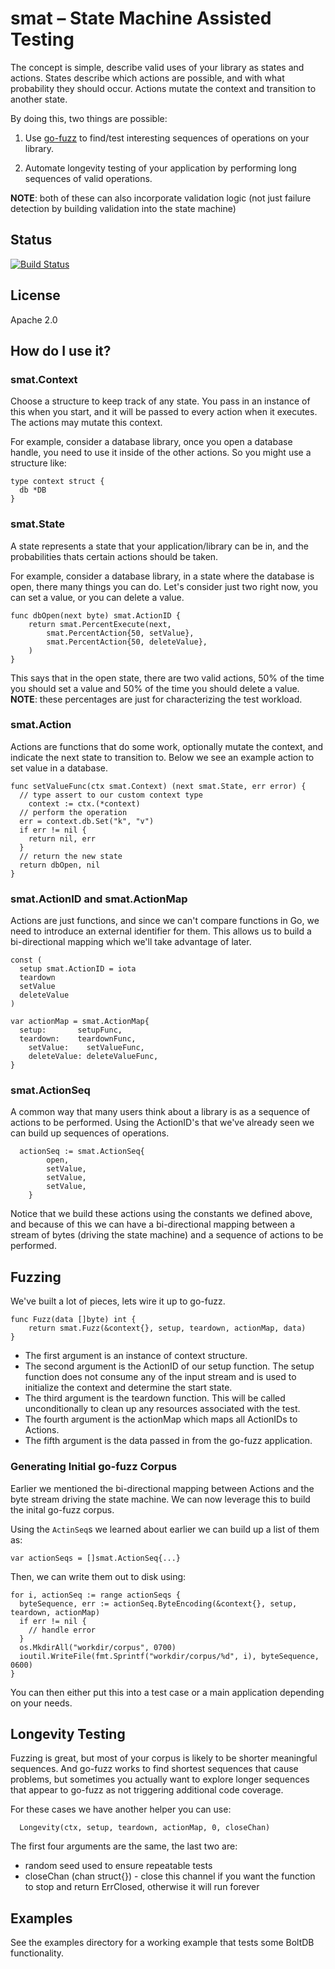 # smat – State Machine Assisted Testing

The concept is simple, describe valid uses of your library as states and actions.  States describe which actions are possible, and with what probability they should occur.  Actions mutate the context and transition to another state.

By doing this, two things are possible:

1.  Use [go-fuzz](https://github.com/dvyukov/go-fuzz) to find/test interesting sequences of operations on your library.

2.  Automate longevity testing of your application by performing long sequences of valid operations.

**NOTE**: both of these can also incorporate validation logic (not just failure detection by building validation into the state machine)

## Status

[![Build Status](https://travis-ci.org/mschoch/smat.svg?branch=master)](https://travis-ci.org/mschoch/smat)

## License

Apache 2.0

## How do I use it?

### smat.Context

Choose a structure to keep track of any state.  You pass in an instance of this when you start, and it will be passed to every action when it executes.  The actions may mutate this context.

For example, consider a database library, once you open a database handle, you need to use it inside of the other actions.  So you might use a structure like:

```
type context struct {
  db *DB
}
```

### smat.State

A state represents a state that your application/library can be in, and the probabilities thats certain actions should be taken.

For example, consider a database library, in a state where the database is open, there many things you can do.  Let's consider just two right now, you can set a value, or you can delete a value.

```
func dbOpen(next byte) smat.ActionID {
	return smat.PercentExecute(next,
		smat.PercentAction{50, setValue},
		smat.PercentAction{50, deleteValue},
	)
}
```

This says that in the open state, there are two valid actions, 50% of the time you should set a value and 50% of the time you should delete a value.  **NOTE**: these percentages are just for characterizing the test workload.

### smat.Action

Actions are functions that do some work, optionally mutate the context, and indicate the next state to transition to.  Below we see an example action to set value in a database.

```
func setValueFunc(ctx smat.Context) (next smat.State, err error) {
  // type assert to our custom context type
	context := ctx.(*context)
  // perform the operation
  err = context.db.Set("k", "v")
  if err != nil {
    return nil, err
  }
  // return the new state
  return dbOpen, nil
}
```

### smat.ActionID and smat.ActionMap

Actions are just functions, and since we can't compare functions in Go, we need to introduce an external identifier for them.  This allows us to build a bi-directional mapping which we'll take advantage of later.

```
const (
  setup smat.ActionID = iota
  teardown
  setValue
  deleteValue
)

var actionMap = smat.ActionMap{
  setup:       setupFunc,
  teardown:    teardownFunc,
	setValue:    setValueFunc,
	deleteValue: deleteValueFunc,
}
```

### smat.ActionSeq

A common way that many users think about a library is as a sequence of actions to be performed.  Using the ActionID's that we've already seen we can build up sequences of operations.

```
  actionSeq := smat.ActionSeq{
		open,
		setValue,
		setValue,
		setValue,
	}
```

Notice that we build these actions using the constants we defined above, and because of this we can have a bi-directional mapping between a stream of bytes (driving the state machine) and a sequence of actions to be performed.

## Fuzzing

We've built a lot of pieces, lets wire it up to go-fuzz.

```
func Fuzz(data []byte) int {
	return smat.Fuzz(&context{}, setup, teardown, actionMap, data)
}
```

* The first argument is an instance of context structure.
* The second argument is the ActionID of our setup function.  The setup function does not consume any of the input stream and is used to initialize the context and determine the start state.
* The third argument is the teardown function.  This will be called unconditionally to clean up any resources associated with the test.
* The fourth argument is the actionMap which maps all ActionIDs to Actions.
* The fifth argument is the data passed in from the go-fuzz application.

### Generating Initial go-fuzz Corpus

Earlier we mentioned the bi-directional mapping between Actions and the byte stream driving the state machine.  We can now leverage this to build the inital go-fuzz corpus.

Using the `ActinSeq`s we learned about earlier we can build up a list of them as:

    var actionSeqs = []smat.ActionSeq{...}

Then, we can write them out to disk using:

```
for i, actionSeq := range actionSeqs {
  byteSequence, err := actionSeq.ByteEncoding(&context{}, setup, teardown, actionMap)
  if err != nil {
    // handle error
  }
  os.MkdirAll("workdir/corpus", 0700)
  ioutil.WriteFile(fmt.Sprintf("workdir/corpus/%d", i), byteSequence, 0600)
}
```

You can then either put this into a test case or a main application depending on your needs.

## Longevity Testing

Fuzzing is great, but most of your corpus is likely to be shorter meaningful sequences.  And go-fuzz works to find shortest sequences that cause problems, but sometimes you actually want to explore longer sequences that appear to go-fuzz as not triggering additional code coverage.

For these cases we have another helper you can use:

```
  Longevity(ctx, setup, teardown, actionMap, 0, closeChan)
```

The first four arguments are the same, the last two are:
* random seed used to ensure repeatable tests
* closeChan (chan struct{}) - close this channel if you want the function to stop and return ErrClosed, otherwise it will run forever

## Examples

See the examples directory for a working example that tests some BoltDB functionality.
